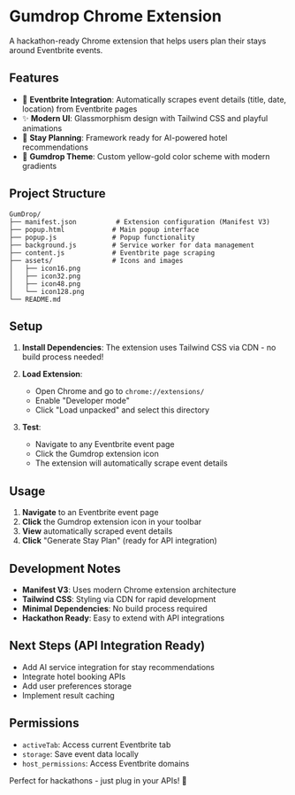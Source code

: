 # Gumdrop Chrome Extension

A hackathon-ready Chrome extension that helps users plan their stays around Eventbrite events.

## Features

- 🎯 **Eventbrite Integration**: Automatically scrapes event details (title, date, location) from Eventbrite pages
- ✨ **Modern UI**: Glassmorphism design with Tailwind CSS and playful animations
- 🏨 **Stay Planning**: Framework ready for AI-powered hotel recommendations
- 🎨 **Gumdrop Theme**: Custom yellow-gold color scheme with modern gradients

## Project Structure

```
GumDrop/
├── manifest.json          # Extension configuration (Manifest V3)
├── popup.html            # Main popup interface
├── popup.js              # Popup functionality
├── background.js         # Service worker for data management
├── content.js            # Eventbrite page scraping
├── assets/               # Icons and images
│   ├── icon16.png
│   ├── icon32.png
│   ├── icon48.png
│   └── icon128.png
└── README.md
```

## Setup

1. **Install Dependencies**: The extension uses Tailwind CSS via CDN - no build process needed!

2. **Load Extension**:
   - Open Chrome and go to `chrome://extensions/`
   - Enable "Developer mode"
   - Click "Load unpacked" and select this directory

3. **Test**:
   - Navigate to any Eventbrite event page
   - Click the Gumdrop extension icon
   - The extension will automatically scrape event details

## Usage

1. **Navigate** to an Eventbrite event page
2. **Click** the Gumdrop extension icon in your toolbar
3. **View** automatically scraped event details
4. **Click** "Generate Stay Plan" (ready for API integration)

## Development Notes

- **Manifest V3**: Uses modern Chrome extension architecture
- **Tailwind CSS**: Styling via CDN for rapid development
- **Minimal Dependencies**: No build process required
- **Hackathon Ready**: Easy to extend with API integrations

## Next Steps (API Integration Ready)

- Add AI service integration for stay recommendations
- Integrate hotel booking APIs
- Add user preferences storage
- Implement result caching

## Permissions

- `activeTab`: Access current Eventbrite tab
- `storage`: Save event data locally
- `host_permissions`: Access Eventbrite domains

Perfect for hackathons - just plug in your APIs! 🚀